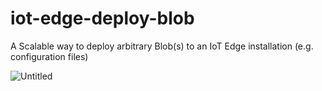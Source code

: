# iot-edge-deploy-blob
A Scalable way to deploy arbitrary Blob(s) to an IoT Edge installation (e.g. configuration files)



![Untitled](https://user-images.githubusercontent.com/45007019/128996747-96128c1e-fc6b-4ac6-b2e4-dad116e812f6.png)
